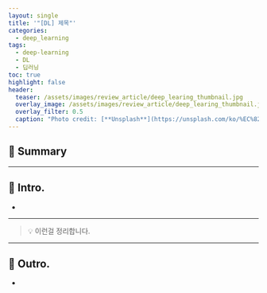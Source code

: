 ```yaml
---
layout: single
title: '"[DL] 제목"'
categories:
  - deep_learning
tags:
  - deep-learning
  - DL
  - 딥러닝
toc: true
highlight: false
header:
  teaser: /assets/images/review_article/deep_learing_thumbnail.jpg
  overlay_image: /assets/images/review_article/deep_learing_thumbnail.jpg
  overlay_filter: 0.5
  caption: "Photo credit: [**Unsplash**](https://unsplash.com/ko/%EC%82%AC%EC%A7%84/XJXWbfSo2f0)"
---
```


## 🚦 Summary


---

## 📌 Intro.
- 

---

> 💡 이런걸 정리합니다.


---

## 🎈 Outro.
- 
